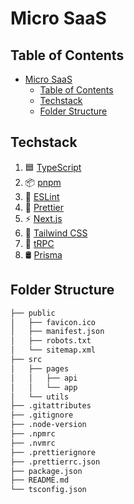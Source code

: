 # Micro SaaS

## Table of Contents

- [Micro SaaS](#micro-saas)
  - [Table of Contents](#table-of-contents)
  - [Techstack](#techstack)
  - [Folder Structure](#folder-structure)

## Techstack

1. 🟦 [TypeScript](https://www.typescriptlang.org/)
2. 📦 [pnpm](https://pnpm.io/)
3. 🧹 [ESLint](https://eslint.org/)
4. 🎨 [Prettier](https://prettier.io/)
5. ⚡ [Next.js](https://nextjs.org/)
6. 💨 [Tailwind CSS](https://tailwindcss.com/)
7. 🔗 [tRPC](https://trpc.io/)
8. 🛢️ [Prisma](https://www.prisma.io/)

## Folder Structure

```txt
├── public
│   ├── favicon.ico
│   ├── manifest.json
│   ├── robots.txt
│   └── sitemap.xml
├── src
│   ├── pages
│   │   ├── api
│   │   └── app
│   └── utils
├── .gitattributes
├── .gitignore
├── .node-version
├── .npmrc
├── .nvmrc
├── .prettierignore
├── .prettierrc.json
├── package.json
├── README.md
└── tsconfig.json
```
